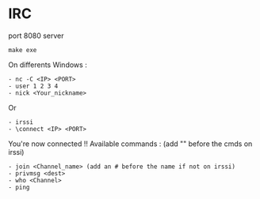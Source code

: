 # IRC
port 8080 server 
```
make exe
```
On differents Windows : 
```
- nc -C <IP> <PORT>
- user 1 2 3 4 
- nick <Your_nickname>
```
Or
```
- irssi
- \connect <IP> <PORT>
```

You're now connected !!
Available commands : (add "\" before the cmds on irssi)
```
- join <Channel_name> (add an # before the name if not on irssi)
- privmsg <dest>
- who <Channel>
- ping
```
